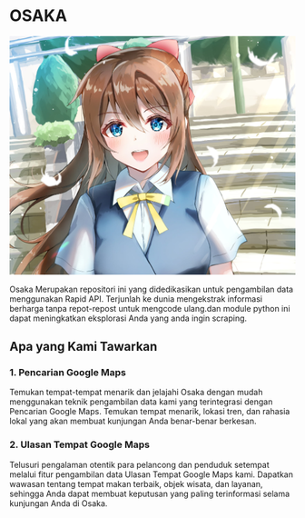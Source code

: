 # OSAKA
![Osaka Banner](.github/image/peakpx.jpg)

Osaka Merupakan repositori ini yang didedikasikan untuk pengambilan data menggunakan Rapid API. Terjunlah ke dunia mengekstrak informasi berharga tanpa repot-repost untuk mengcode ulang.dan module python ini dapat meningkatkan eksplorasi Anda yang anda ingin scraping.

## Apa yang Kami Tawarkan

### 1. Pencarian Google Maps
Temukan tempat-tempat menarik dan jelajahi Osaka dengan mudah menggunakan teknik pengambilan data kami yang terintegrasi dengan Pencarian Google Maps. Temukan tempat menarik, lokasi tren, dan rahasia lokal yang akan membuat kunjungan Anda benar-benar berkesan.

### 2. Ulasan Tempat Google Maps
Telusuri pengalaman otentik para pelancong dan penduduk setempat melalui fitur pengambilan data Ulasan Tempat Google Maps kami. Dapatkan wawasan tentang tempat makan terbaik, objek wisata, dan layanan, sehingga Anda dapat membuat keputusan yang paling terinformasi selama kunjungan Anda di Osaka.
